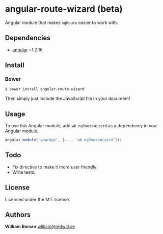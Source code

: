 angular-route-wizard (beta)
===================

Angular module that makes `ngRoute` easier to work with.

## Dependencies
- [angular](https://github.com/angular/angular.js) ~1.2.16

## Install
### Bower
```bash
$ bower install angular-route-wizard
```
Then simply just include the JavaScript file in your document!

## Usage
To use this Angular module, add `wb.ngRouteWizard` as a dependency in your Angular module.
```js
angular.module('yourApp', [..., 'wb.ngRouteWizard']);
```

## Todo
* Fix directive to make it more user friendly.
* Write tests.

## License
Licensed under the MIT license.

## Authors
**William Boman** <william@redwill.se>
